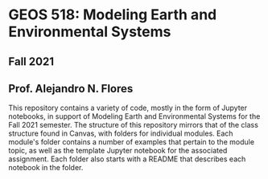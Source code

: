 # GEOS 518: Modeling Earth and Environmental Systems

## Fall 2021

## Prof. Alejandro N. Flores

This repository contains a variety of code, mostly in the form of Jupyter notebooks, in support of Modeling Earth and Environmental Systems for the Fall 2021 semester. The structure of this repository mirrors that of the class structure found in Canvas, with folders for individual modules. Each module's folder contains a number of examples that pertain to the module topic, as well as the template Jupyter notebook for the associated assignment. Each folder also starts with a README that describes each notebook in the folder. 




